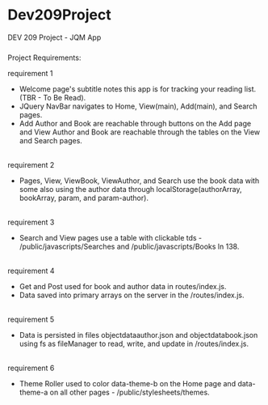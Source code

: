# Dev209Project
DEV 209 Project - JQM App
###
Project Requirements:
<br/>
<div>requirement 1</div>
<ul>
    <li>Welcome page's subtitle notes this app is for tracking your reading list. (TBR - To Be Read).</li>
    <li>JQuery NavBar navigates to Home, View(main), Add(main), and Search pages.</li>
    <li>Add Author and Book are reachable through buttons on the Add page and View Author and Book are reachable through the tables on the View and Search pages.</li>
</ul>
<br/>
<div>requirement 2</div>
<ul>
    <li>Pages, View, ViewBook, ViewAuthor, and Search use the book data with some also using the author data through localStorage(authorArray, bookArray, param, and param-author).</li>
</ul>
<br/>
<div>requirement 3</div>
<ul>
    <li>Search and View pages use a table with clickable tds - /public/javascripts/Searches and /public/javascripts/Books ln 138.</li>
</ul>
<br/>
<div>requirement 4</div>
<ul>
    <li>Get and Post used for book and author data in routes/index.js.</li>
    <li>Data saved into primary arrays on the server in the /routes/index.js.</li>
</ul>
<br/>
<div>requirement 5</div>
<ul>
    <li>Data is persisted in files objectdataauthor.json and objectdatabook.json using fs as fileManager to read, write, and update in /routes/index.js.</li>
</ul>
<br/>
<div>requirement 6</div>
<ul>
    <li>Theme Roller used to color data-theme-b on the Home page and data-theme-a on all other pages - /public/stylesheets/themes.</li>
</ul>
